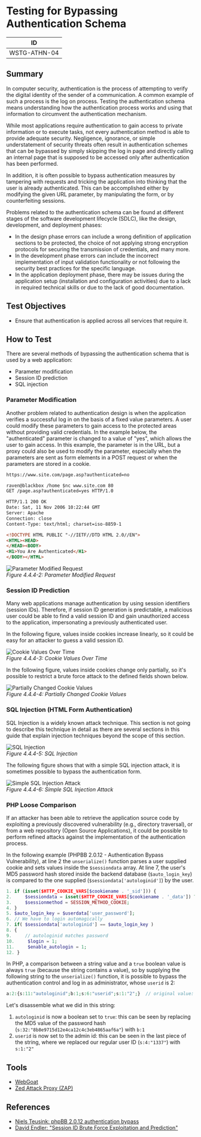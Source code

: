 # Testing for Bypassing Authentication Schema

|ID          |
|------------|
|WSTG-ATHN-04|

## Summary

In computer security, authentication is the process of attempting to verify the digital identity of the sender of a communication. A common example of such a process is the log on process. Testing the authentication schema means understanding how the authentication process works and using that information to circumvent the authentication mechanism.

While most applications require authentication to gain access to private information or to execute tasks, not every authentication method is able to provide adequate security. Negligence, ignorance, or simple understatement of security threats often result in authentication schemes that can be bypassed by simply skipping the log in page and directly calling an internal page that is supposed to be accessed only after authentication has been performed.

In addition, it is often possible to bypass authentication measures by tampering with requests and tricking the application into thinking that the user is already authenticated. This can be accomplished either by modifying the given URL parameter, by manipulating the form, or by counterfeiting sessions.

Problems related to the authentication schema can be found at different stages of the software development lifecycle (SDLC), like the design, development, and deployment phases:

- In the design phase errors can include a wrong definition of application sections to be protected, the choice of not applying strong encryption protocols for securing the transmission of credentials, and many more.
- In the development phase errors can include the incorrect implementation of input validation functionality or not following the security best practices for the specific language.
- In the application deployment phase, there may be issues during the application setup (installation and configuration activities) due to a lack in required technical skills or due to the lack of good documentation.

## Test Objectives

- Ensure that authentication is applied across all services that require it.

## How to Test

There are several methods of bypassing the authentication schema that is used by a web application:

- Parameter modification
- Session ID prediction
- SQL injection


### Parameter Modification

Another problem related to authentication design is when the application verifies a successful log in on the basis of a fixed value parameters. A user could modify these parameters to gain access to the protected areas without providing valid credentials. In the example below, the "authenticated" parameter is changed to a value of "yes", which allows the user to gain access. In this example, the parameter is in the URL, but a proxy could also be used to modify the parameter, especially when the parameters are sent as form elements in a POST request or when the parameters are stored in a cookie.

```html
https://www.site.com/page.asp?authenticated=no

raven@blackbox /home $nc www.site.com 80
GET /page.asp?authenticated=yes HTTP/1.0

HTTP/1.1 200 OK
Date: Sat, 11 Nov 2006 10:22:44 GMT
Server: Apache
Connection: close
Content-Type: text/html; charset=iso-8859-1

<!DOCTYPE HTML PUBLIC "-//IETF//DTD HTML 2.0//EN">
<HTML><HEAD>
</HEAD><BODY>
<H1>You Are Authenticated</H1>
</BODY></HTML>
```

![Parameter Modified Request](images/Basm-parammod.jpg)\
*Figure 4.4.4-2: Parameter Modified Request*

### Session ID Prediction

Many web applications manage authentication by using session identifiers (session IDs). Therefore, if session ID generation is predictable, a malicious user could be able to find a valid session ID and gain unauthorized access to the application, impersonating a previously authenticated user.

In the following figure, values inside cookies increase linearly, so it could be easy for an attacker to guess a valid session ID.

![Cookie Values Over Time](images/Basm-sessid.jpg)\
*Figure 4.4.4-3: Cookie Values Over Time*

In the following figure, values inside cookies change only partially, so it's possible to restrict a brute force attack to the defined fields shown below.

![Partially Changed Cookie Values](images/Basm-sessid2.jpg)\
*Figure 4.4.4-4: Partially Changed Cookie Values*

### SQL Injection (HTML Form Authentication)

SQL Injection is a widely known attack technique. This section is not going to describe this technique in detail as there are several sections in this guide that explain injection techniques beyond the scope of this section.

![SQL Injection](images/Basm-sqlinj.jpg)\
*Figure 4.4.4-5: SQL Injection*

The following figure shows that with a simple SQL injection attack, it is sometimes possible to bypass the authentication form.

![Simple SQL Injection Attack](images/Basm-sqlinj2.gif)\
*Figure 4.4.4-6: Simple SQL Injection Attack*

### PHP Loose Comparison

If an attacker has been able to retrieve the application source code by exploiting a previously discovered vulnerability (e.g., directory traversal), or from a web repository (Open Source Applications), it could be possible to perform refined attacks against the implementation of the authentication process.

In the following example (PHPBB 2.0.12 - Authentication Bypass Vulnerability), at line 2 the `unserialize()` function parses a user supplied cookie and sets values inside the `$sessiondata` array. At line 7, the user's MD5 password hash stored inside the backend database (`$auto_login_key`) is compared to the one supplied (`$sessiondata['autologinid']`) by the user.

```php
1. if (isset($HTTP_COOKIE_VARS[$cookiename . '_sid'])) {
2.     $sessiondata = isset($HTTP_COOKIE_VARS[$cookiename . '_data']) ? unserialize(stripslashes($HTTP_COOKIE_VARS[$cookiename . '_data'])) : array();
3.     $sessionmethod = SESSION_METHOD_COOKIE;
4. }
5. $auto_login_key = $userdata['user_password'];
6. // We have to login automagically
7. if( $sessiondata['autologinid'] == $auto_login_key )
8. {
9.     // autologinid matches password
10.     $login = 1;
11.     $enable_autologin = 1;
12. }

```

In PHP, a comparison between a string value and a `true` boolean value is always `true` (because the string contains a value), so by supplying the following string to the `unserialize()` function, it is possible to bypass the authentication control and log in as administrator, whose `userid` is 2:

```php
a:2:{s:11:"autologinid";b:1;s:6:"userid";s:1:"2";}  // original value: a:2:{s:11:"autologinid";s:32:"8b8e9715d12e4ca12c4c3eb4865aaf6a";s:6:"userid";s:4:"1337";}
```

Let's disassemble what we did in this string:

1. `autologinid` is now a boolean set to `true`: this can be seen by replacing the MD5 value of the password hash (`s:32:"8b8e9715d12e4ca12c4c3eb4865aaf6a"`) with `b:1`
2. `userid` is now set to the admin id: this can be seen in the last piece of the string, where we replaced our regular user ID (`s:4:"1337"`) with `s:1:"2"`

## Tools

- [WebGoat](https://owasp.org/www-project-webgoat/)
- [Zed Attack Proxy (ZAP)](https://www.zaproxy.org)

## References

- [Niels Teusink: phpBB 2.0.12 authentication bypass](http://blog.teusink.net/2008/12/classic-bug-phpbb-2012-authentication.html)
- [David Endler: "Session ID Brute Force Exploitation and Prediction"](https://www.cgisecurity.com/lib/SessionIDs.pdf)
